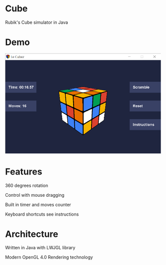 # Cube
Rubik's Cube simulator in Java

Demo
====
![](https://raw.githubusercontent.com/zzh8829/Cubez/master/demo.png)

Features
========
360 degrees rotation

Control with mouse dragging

Built in timer and moves counter

Keyboard shortcuts see instructions

Architecture
============
Written in Java with LWJGL library

Modern OpenGL 4.0 Rendering technology

